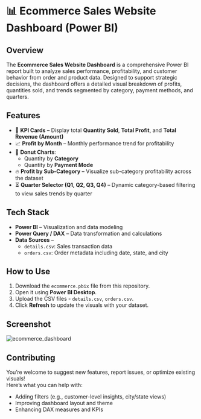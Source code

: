 
# 📊 Ecommerce Sales Website Dashboard (Power BI)

## **Overview**
The **Ecommerce Sales Website Dashboard** is a comprehensive Power BI report built to analyze sales performance, profitability, and customer behavior from order and product data. Designed to support strategic decisions, the dashboard offers a detailed visual breakdown of profits, quantities sold, and trends segmented by category, payment methods, and quarters.

## **Features**
- 🧾 **KPI Cards** – Display total **Quantity Sold**, **Total Profit**, and **Total Revenue (Amount)**
- 📈 **Profit by Month** – Monthly performance trend for profitability
- 🍩 **Donut Charts**:
  - Quantity by **Category**  
  - Quantity by **Payment Mode**
- 🔥 **Profit by Sub-Category** – Visualize sub-category profitability across the dataset
- ⏳ **Quarter Selector (Q1, Q2, Q3, Q4)** – Dynamic category-based filtering to view sales trends by quarter

## **Tech Stack**
- **Power BI** – Visualization and data modeling  
- **Power Query / DAX** – Data transformation and calculations  
- **Data Sources** –  
  - `details.csv`: Sales transaction data  
  - `orders.csv`: Order metadata including date, state, and city  

## **How to Use**
1. Download the `ecommerce.pbix` file from this repository.
2. Open it using **Power BI Desktop**.
3. Upload the CSV files - `details.csv`, `orders.csv`.
4. Click **Refresh** to update the visuals with your dataset.

## **Screenshot**

![ecommerce_dashboard](https://github.com/user-attachments/assets/af891474-46cb-4c4d-b844-f76286b02bcd)

## **Contributing**
You’re welcome to suggest new features, report issues, or optimize existing visuals!  
Here’s what you can help with:
- Adding filters (e.g., customer-level insights, city/state views)
- Improving dashboard layout and theme
- Enhancing DAX measures and KPIs
